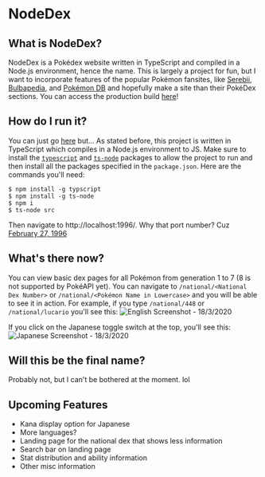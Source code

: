 # NodeDex

## What is NodeDex?
NodeDex is a Pokédex website written in TypeScript and compiled in a Node.js environment, hence the name. This is largely a project for fun, but I want to incorporate features of the popular Pokémon fansites, like [Serebii](https://www.serebii.net/), [Bulbapedia](https://bulbapedia.bulbagarden.net/), and [Pokémon DB](https://pokemondb.net/) and hopefully make a site than their PokéDex sections. You can access the production build [here](https://pokedex.mechadragonx.me/)!

## How do I run it?
You can just go [here](https://pokedex.mechadragonx.me/) but...
As stated before, this project is written in TypeScript which compiles in a Node.js environment to JS. Make sure to install the [`typescript`](https://www.typescriptlang.org/) and [`ts-node`](https://www.npmjs.com/package/ts-node) packages to allow the project to run and then install all the packages specified in the `package.json`. Here are the commands you'll need:
```shell
$ npm install -g typscript
$ npm install -g ts-node
$ npm i
$ ts-node src
```
Then navigate to http://localhost:1996/.
Why that port number? Cuz [February 27, 1996](https://bulbapedia.bulbagarden.net/wiki/Pok%C3%A9mon_Day)

## What's there now?
You can view basic dex pages for all Pokémon from generation 1 to 7 (8 is not supported by PokéAPI yet). You can navigate to `/national/<National Dex Number>` or `/national/<Pokémon Name in Lowercase>` and you will be able to see it in action. For example, if you type
`/national/448` or `/national/lucario`
you'll see this:
![English Screenshot - 18/3/2020](https://i.imgur.com/TUJhtEl.png "English Screenshot - 18/3/2020")

If you click on the Japanese toggle switch at the top, you'll see this:
![Japanese Screenshot - 18/3/2020](https://i.imgur.com/uHr1auR.png "Japanese Screenshot - 18/3/2020")

## Will this be the final name?
Probably not, but I can't be bothered at the moment. lol

## Upcoming Features
- Kana display option for Japanese
- More languages?
- Landing page for the national dex that shows less information
- Search bar on landing page
- Stat distribution and ability information
- Other misc information
